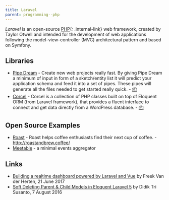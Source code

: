 ```yaml
---
title: Laravel
parent: programming--php
---
```


<dfn>Laravel</dfn> is an open-source [PHP](index){: .internal-link} web framework, created by Taylor Otwell and intended for the development of web applications following the model–view–controller (MVC) architectural pattern and based on Symfony.

## Libraries

-   [Pipe Dream](https://github.com/pipe-dream/laravel) - Create new web projects really fast. By giving Pipe Dream a minimum of input in form of a sketch/entity list it will predict your application schema and feed it into a set of pipes. These pipes will generate all the files needed to get started really quick. - [:package:](https://packagist.org/packages/pipe-dream/laravel "Pipe Dream on Packagist")
-   [Corcel](https://github.com/corcel/corcel) - Corcel is a collection of PHP classes built on top of Eloquent ORM (from Laravel framework), that provides a fluent interface to connect and get data directly from a WordPress database. - [:package:](https://packagist.org/packages/jgrossi/corcel "Corcel on Packagist")

## Open Source Examples

-   [Roast](https://github.com/serversideup/roastandbrew) - Roast helps coffee enthusiasts find their next cup of coffee. - <http://roastandbrew.coffee/>
-   [Meetable](https://github.com/aaronpk/Meetable) - a minimal events aggregator

## Links

-   [Building a realtime dashboard powered by Laravel and Vue](https://murze.be/building-a-realtime-dashboard-powered-by-laravel-and-vue-2017-edition) by Freek Van der Herten, 21 June 2017
-   [Soft Deleting Parent & Child Models in Eloquent Laravel 5](https://medium.com/teknomuslim/soft-deleting-parent-child-models-in-eloquent-laravel-5-dc05a29133bf) by Didik Tri Susanto, 7 August 2016
